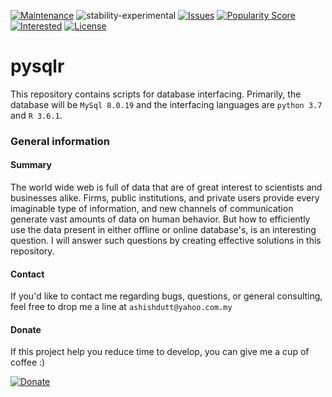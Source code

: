 [![Maintenance](https://img.shields.io/badge/Maintained%3F-yes-green.svg)](https://github.com/duttashi/pysqlr/graphs/commit-activity) 
![stability-experimental](https://img.shields.io/badge/stability-experimental-orange.svg)
[![Issues](https://img.shields.io/github/issues/duttashi/pysqlr.svg)](https://github.com/duttashi/pysqlr/issues?q=is%3Aopen+is%3Aissue)
[![Popularity Score](https://img.shields.io/github/forks/duttashi/pysqlr)](https://github.com/duttashi/pysqlr/network/members)
[![Interested](https://img.shields.io/github/stars/duttashi/pysqlr)](https://github.com/duttashi/pysqlr/stargazers)
[![License](https://img.shields.io/github/license/duttashi/pysqlr.svg)](https://github.com/duttashi/pysqlr/blob/master/LICENSE)

# pysqlr

This repository contains scripts for database interfacing. Primarily, the database will be `MySql 8.0.19` and the interfacing languages are `python 3.7` and `R 3.6.1`.

### General information

#### Summary

The world wide web is full of data that are of great interest to scientists and businesses alike. Firms, public institutions, and private users provide every imaginable type of information, and new channels of communication generate vast amounts of data on human behavior. But how to efficiently use the data present in either offline or online database's, is an interesting question. I will answer such questions by creating effective solutions in this repository.

#### Contact
If you'd like to contact me regarding bugs, questions, or general consulting, feel free to drop me a line at `ashishdutt@yahoo.com.my`

#### Donate

If this project help you reduce time to develop, you can give me a cup of coffee :)

[![Donate](https://img.shields.io/badge/Donate-PayPal-green.svg)](https://www.paypal.me/ashishdutt)